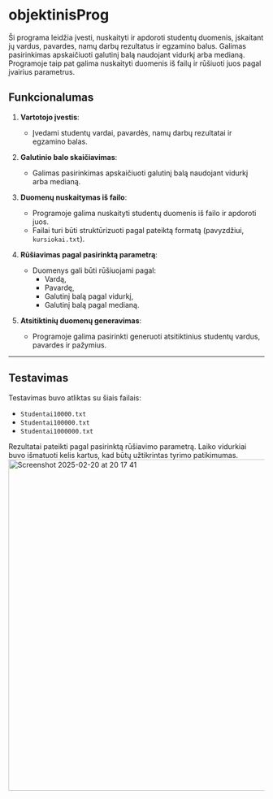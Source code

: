 # objektinisProg

Ši programa leidžia įvesti, nuskaityti ir apdoroti studentų duomenis, įskaitant jų vardus, pavardes, namų darbų rezultatus ir egzamino balus. Galimas pasirinkimas apskaičiuoti galutinį balą naudojant vidurkį arba medianą. Programoje taip pat galima nuskaityti duomenis iš failų ir rūšiuoti juos pagal įvairius parametrus.

## Funkcionalumas

1. **Vartotojo įvestis**: 
   - Įvedami studentų vardai, pavardės, namų darbų rezultatai ir egzamino balas.
   
2. **Galutinio balo skaičiavimas**:
   - Galimas pasirinkimas apskaičiuoti galutinį balą naudojant vidurkį arba medianą.
   
3. **Duomenų nuskaitymas iš failo**:
   - Programoje galima nuskaityti studentų duomenis iš failo ir apdoroti juos.
   - Failai turi būti struktūrizuoti pagal pateiktą formatą (pavyzdžiui, `kursiokai.txt`).

4. **Rūšiavimas pagal pasirinktą parametrą**:
   - Duomenys gali būti rūšiuojami pagal:
     - Vardą,
     - Pavardę,
     - Galutinį balą pagal vidurkį,
     - Galutinį balą pagal medianą.
   
5. **Atsitiktinių duomenų generavimas**:
   - Programoje galima pasirinkti generuoti atsitiktinius studentų vardus, pavardes ir pažymius.

-----------

## Testavimas

Testavimas buvo atliktas su šiais failais:
- `Studentai10000.txt`
- `Studentai100000.txt`
- `Studentai1000000.txt`

Rezultatai pateikti pagal pasirinktą rūšiavimo parametrą. Laiko vidurkiai buvo išmatuoti kelis kartus, kad būtų užtikrintas tyrimo patikimumas.
<img width="653" alt="Screenshot 2025-02-20 at 20 17 41" src="https://github.com/user-attachments/assets/0f40e90d-fa28-4b64-964f-58c74b38a0cf" />


